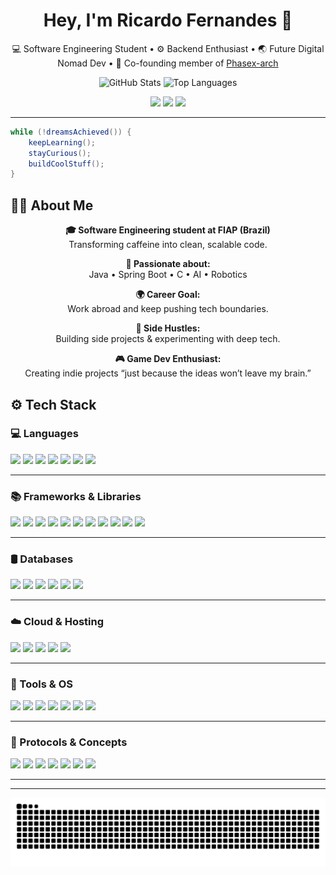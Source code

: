 <!-- Profile header -->
<h1 align="center">Hey, I'm Ricardo Fernandes 👋</h1>
<p align="center">
  💻 Software Engineering Student • ⚙️ Backend Enthusiast • 🌏 Future Digital Nomad Dev • 🧳 Co-founding member of <a href="https://github.com/Phasex-arch">Phasex-arch</a>
</p>

<p align="center">
  <img src="https://github-readme-stats.vercel.app/api?username=RicardoFernandes2004&show_icons=true&theme=tokyonight&count_private=true&cache_seconds=1" alt="GitHub Stats" height="180"/>
  <img src="https://github-readme-stats.vercel.app/api/top-langs/?username=RicardoFernandes2004&layout=compact&theme=tokyonight&hide=html,css&langs_count=8&cache_seconds=1" alt="Top Languages" height="180"/>
</p>


<p align="center">
  <a href="https://github.com/RicardoFernandes2004"><img src="https://img.shields.io/github/followers/RicardoFernandes2004?label=Follow&style=social"></a>
  <a href="https://linkedin.com/in/ricardo-fernandes-8017b5261"><img src="https://img.shields.io/badge/LinkedIn-blue?logo=linkedin&style=flat&logoColor=white"></a>
  <a href="mailto:a11972210332@gmail.com"><img src="https://img.shields.io/badge/Email-D14836?logo=gmail&logoColor=white"></a>
</p>

---

```java
while (!dreamsAchieved()) {
    keepLearning();
    stayCurious();
    buildCoolStuff();
}
```
## 👨‍💻 About Me

<p align="center">
  <strong>🎓 Software Engineering student at FIAP (Brazil)</strong><br>
  Transforming caffeine into clean, scalable code.
</p>

<p align="center">
  <strong>🧠 Passionate about:</strong> <br>
  Java • Spring Boot • C • AI • Robotics
</p>

<p align="center">
  <strong>🌍 Career Goal:</strong> <br>
  Work abroad and keep pushing tech boundaries.
</p>

<p align="center">
  <strong>🤖 Side Hustles:</strong> <br>
  Building side projects & experimenting with deep tech.
</p>

<p align="center">
  <strong>🎮 Game Dev Enthusiast:</strong> <br>
  Creating indie projects “just because the ideas won’t leave my brain.”
</p>

## ⚙️ Tech Stack

### 💻 Languages
<p>
  <img src="https://img.shields.io/badge/Java-ED8B00?style=for-the-badge&logo=java&logoColor=white"/>
  <img src="https://img.shields.io/badge/C-00599C?style=for-the-badge&logo=c&logoColor=white"/>
  <img src="https://img.shields.io/badge/C%23-239120?style=for-the-badge&logo=c-sharp&logoColor=white"/>
  <img src="https://img.shields.io/badge/Python-3776AB?style=for-the-badge&logo=python&logoColor=white"/>
  <img src="https://img.shields.io/badge/JavaScript-F7DF1E?style=for-the-badge&logo=javascript&logoColor=black"/>
  <img src="https://img.shields.io/badge/TypeScript-3178C6?style=for-the-badge&logo=typescript&logoColor=white"/>
  <img src="https://img.shields.io/badge/Bash-121011?style=for-the-badge&logo=gnu-bash&logoColor=white"/>
</p>

---

### 📚 Frameworks & Libraries
<p>
  <img src="https://img.shields.io/badge/Spring_Boot-6DB33F?style=for-the-badge&logo=spring-boot&logoColor=white"/>
  <img src="https://img.shields.io/badge/Spring_Security-6DB33F?style=for-the-badge&logo=springsecurity&logoColor=white"/>
  <img src="https://img.shields.io/badge/Flask-000000?style=for-the-badge&logo=flask&logoColor=white"/>
  <img src="https://img.shields.io/badge/Django-092E20?style=for-the-badge&logo=django&logoColor=white"/>
  <img src="https://img.shields.io/badge/Node.js-339933?style=for-the-badge&logo=nodedotjs&logoColor=white"/>
  <img src="https://img.shields.io/badge/Express.js-000000?style=for-the-badge&logo=express&logoColor=white"/>
  <img src="https://img.shields.io/badge/Unity-100000?style=for-the-badge&logo=unity&logoColor=white"/>
  <img src="https://img.shields.io/badge/Bootstrap-7952B3?style=for-the-badge&logo=bootstrap&logoColor=white"/>
  <img src="https://img.shields.io/badge/Tailwind_CSS-06B6D4?style=for-the-badge&logo=tailwind-css&logoColor=white"/>
  <img src="https://img.shields.io/badge/JUnit-25A162?style=for-the-badge&logo=java&logoColor=white"/>
  <img src="https://img.shields.io/badge/Mockito-FFBF00?style=for-the-badge&logo=java&logoColor=black"/>
</p>

---

### 🛢️ Databases
<p>
  <img src="https://img.shields.io/badge/MongoDB-4EA94B?style=for-the-badge&logo=mongodb&logoColor=white"/>
  <img src="https://img.shields.io/badge/DynamoDB-4053D6?style=for-the-badge&logo=amazondynamodb&logoColor=white"/>
  <img src="https://img.shields.io/badge/PostgreSQL-4169E1?style=for-the-badge&logo=postgresql&logoColor=white"/>
  <img src="https://img.shields.io/badge/MySQL-4479A1?style=for-the-badge&logo=mysql&logoColor=white"/>
  <img src="https://img.shields.io/badge/SQLite-003B57?style=for-the-badge&logo=sqlite&logoColor=white"/>
  <img src="https://img.shields.io/badge/Redis-DC382D?style=for-the-badge&logo=redis&logoColor=white"/>
</p>

---

### ☁️ Cloud & Hosting
<p>
  <img src="https://img.shields.io/badge/AWS-232F3E?style=for-the-badge&logo=amazon-aws&logoColor=white"/>
  <img src="https://img.shields.io/badge/Render-00979D?style=for-the-badge&logo=render&logoColor=white"/>
  <img src="https://img.shields.io/badge/Netlify-00C7B7?style=for-the-badge&logo=netlify&logoColor=white"/>
  <img src="https://img.shields.io/badge/Vercel-000000?style=for-the-badge&logo=vercel&logoColor=white"/>
  <img src="https://img.shields.io/badge/Fly.io-0139FF?style=for-the-badge&logo=flydotio&logoColor=white"/>
</p>

---

### 🧰 Tools & OS
<p>
  <img src="https://img.shields.io/badge/Docker-2496ED?style=for-the-badge&logo=docker&logoColor=white"/>
  <img src="https://img.shields.io/badge/Postman-FF6C37?style=for-the-badge&logo=postman&logoColor=white"/>
  <img src="https://img.shields.io/badge/Insomnia-4000BF?style=for-the-badge&logo=insomnia&logoColor=white"/>
  <img src="https://img.shields.io/badge/VSCode-007ACC?style=for-the-badge&logo=visual-studio-code&logoColor=white"/>
  <img src="https://img.shields.io/badge/IntelliJ_IDEA-000000?style=for-the-badge&logo=intellij-idea&logoColor=white"/>
  <img src="https://img.shields.io/badge/Linux-FCC624?style=for-the-badge&logo=linux&logoColor=black"/>
  <img src="https://img.shields.io/badge/Ubuntu-E95420?style=for-the-badge&logo=ubuntu&logoColor=white"/>
</p>

---

### 🔌 Protocols & Concepts
<p>
  <img src="https://img.shields.io/badge/REST-02569B?style=for-the-badge&logo=rest&logoColor=white"/>
  <img src="https://img.shields.io/badge/WebSockets-35495E?style=for-the-badge&logo=websocket&logoColor=white"/>
  <img src="https://img.shields.io/badge/JWT-000000?style=for-the-badge&logo=jsonwebtokens&logoColor=white"/>
  <img src="https://img.shields.io/badge/MQTT-FF6600?style=for-the-badge&logo=eclipse-mosquitto&logoColor=white"/>
  <img src="https://img.shields.io/badge/JSON-000000?style=for-the-badge&logo=json&logoColor=white"/>
  <img src="https://img.shields.io/badge/YAML-CB171E?style=for-the-badge&logo=yaml&logoColor=white"/>
  <img src="https://img.shields.io/badge/Markdown-000000?style=for-the-badge&logo=markdown&logoColor=white"/>
</p>

---

---

<p align="center">
  <img src="https://github.com/RicardoFernandes2004/RicardoFernandes2004/raw/output/github-contribution-grid-snake.svg" alt="snake eating contributions" />
</p>

